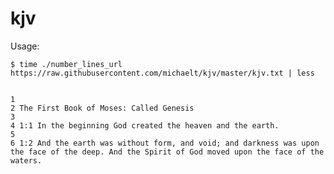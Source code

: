 kjv
===

Usage: 

    $ time ./number_lines_url https://raw.githubusercontent.com/michaelt/kjv/master/kjv.txt | less


    1 
    2 The First Book of Moses: Called Genesis
    3 
    4 1:1 In the beginning God created the heaven and the earth.
    5 
    6 1:2 And the earth was without form, and void; and darkness was upon the face of the deep. And the Spirit of God moved upon the face of the waters.


     